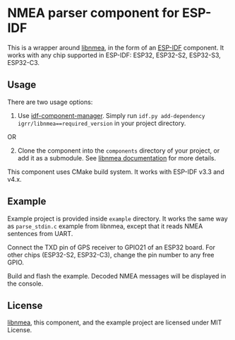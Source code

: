 # NMEA parser component for ESP-IDF

This is a wrapper around [libnmea](https://github.com/jacketizer/libnmea),
in the form of an [ESP-IDF](https://github.com/espressif/esp-idf) component.
It works with any chip supported in ESP-IDF: ESP32, ESP32-S2, ESP32-S3, ESP32-C3.

## Usage

There are two usage options:

1. Use [idf-component-manager](https://docs.espressif.com/projects/esp-idf/en/latest/esp32/api-guides/tools/idf-component-manager.html). Simply run `idf.py add-dependency igrr/libnmea==required_version` in your project directory.

OR

2. Clone the component into the `components` directory of your project,
or add it as a submodule.
See [libnmea documentation](https://github.com/jacketizer/libnmea#how-to-use-it)
for more details.

This component uses CMake build system. It works with ESP-IDF v3.3 and v4.x.

## Example

Example project is provided inside `example` directory. It works the same way
as `parse_stdin.c` example from libnmea, except that it reads NMEA sentences
from UART.

Connect the TXD pin of GPS receiver to GPIO21 of an ESP32 board.
For other chips (ESP32-S2, ESP32-C3), change the pin number to any free GPIO.

Build and flash the example. Decoded NMEA messages will be displayed in the console.

## License

[libnmea](https://github.com/jacketizer/libnmea), this component, and the
example project are licensed under MIT License.
